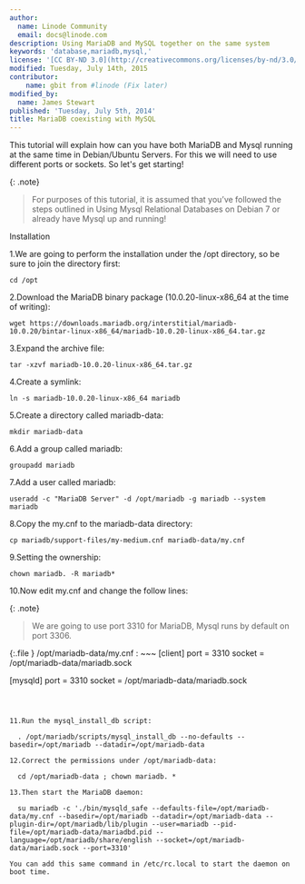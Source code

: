 ```yaml
---
author:
  name: Linode Community
  email: docs@linode.com
description: Using MariaDB and MySQL together on the same system
keywords: 'database,mariadb,mysql,'
license: '[CC BY-ND 3.0](http://creativecommons.org/licenses/by-nd/3.0/us/)'
modified: Tuesday, July 14th, 2015
contributor:
    name: gbit from #linode (Fix later)
modified_by:
  name: James Stewart
published: 'Tuesday, July 5th, 2014'
title: MariaDB coexisting with MySQL
---
```


This tutorial will explain how can you have both MariaDB and Mysql running at the same time in Debian/Ubuntu Servers. For this we will need to use different ports or sockets. So let's get starting!

{: .note}
>
> For purposes of this tutorial, it is assumed that you’ve followed the steps outlined in Using Mysql Relational Databases on Debian 7 or already have Mysql up and running!

Installation

1.We are going to perform the installation under the /opt directory, so be sure to join the directory first:

	cd /opt

2.Download the MariaDB binary package (10.0.20-linux-x86_64 at the time of writing):

	wget https://downloads.mariadb.org/interstitial/mariadb-10.0.20/bintar-linux-x86_64/mariadb-10.0.20-linux-x86_64.tar.gz

3.Expand the archive file:

	tar -xzvf mariadb-10.0.20-linux-x86_64.tar.gz

4.Create a symlink:

	ln -s mariadb-10.0.20-linux-x86_64 mariadb

5.Create a directory called mariadb-data:

	mkdir mariadb-data

6.Add a group called mariadb:

	groupadd mariadb

7.Add a user called mariadb:

	useradd -c "MariaDB Server" -d /opt/mariadb -g mariadb --system mariadb

8.Copy the my.cnf to the mariadb-data directory:

	cp mariadb/support-files/my-medium.cnf mariadb-data/my.cnf

9.Setting the ownership:

	chown mariadb. -R mariadb*

10.Now edit my.cnf and change the follow lines:

{: .note}
>
> We are going to use port 3310 for MariaDB, Mysql runs by default on port 3306.

{:.file }
/opt/mariadb-data/my.cnf
: ~~~
  [client]
  port = 3310
  socket = /opt/mariadb-data/mariadb.sock

  [mysqld]
  port = 3310
  socket = /opt/mariadb-data/mariadb.sock
  ~~~



11.Run the mysql_install_db script:

	. /opt/mariadb/scripts/mysql_install_db --no-defaults --basedir=/opt/mariadb --datadir=/opt/mariadb-data

12.Correct the permissions under /opt/mariadb-data:

	cd /opt/mariadb-data ; chown mariadb. *

13.Then start the MariaDB daemon:

	su mariadb -c './bin/mysqld_safe --defaults-file=/opt/mariadb-data/my.cnf --basedir=/opt/mariadb --datadir=/opt/mariadb-data --plugin-dir=/opt/mariadb/lib/plugin --user=mariadb --pid-file=/opt/mariadb-data/mariadbd.pid --language=/opt/mariadb/share/english --socket=/opt/mariadb-data/mariadb.sock --port=3310'

You can add this same command in /etc/rc.local to start the daemon on boot time.
